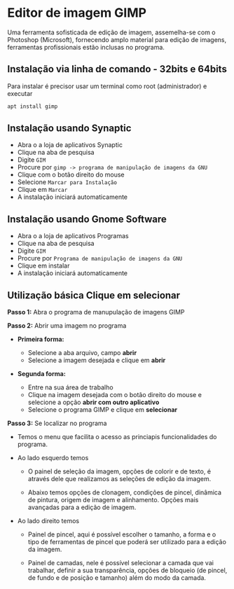 # Editor de imagem GIMP

Uma ferramenta sofisticada de edição de imagem, assemelha-se com o Photoshop (Microsoft), fornecendo amplo material para edição de imagens, ferramentas profissionais estão inclusas no programa.

## Instalação via linha de comando - 32bits e 64bits
Para instalar é precisor usar um terminal como root (administrador) e executar
```sh
apt install gimp
```

## Instalação usando Synaptic
* Abra o a loja de aplicativos Synaptic 
* Clique na aba de pesquisa
* Digite `GIM`
* Procure por `gimp -> programa de manipulação de imagens da GNU`
* Clique com o botão direito do mouse 
* Selecione `Marcar para Instalação`
* Clique em `Marcar`
* A instalação iniciará automaticamente

## Instalação usando Gnome Software
* Abra o a loja de aplicativos Programas 
* Clique na aba de pesquisa
* Digite `GIM`
* Procure por `Programa de manipulação de imagens da GNU`
* Clique em instalar
* A instalação iniciará automaticamente


## Utilização básica Clique em selecionar 
**Passo 1:** Abra o programa de manupulação de imagens GIMP

**Passo 2:** Abrir uma imagem no programa
- **Primeira forma:** 
    - Selecione a aba arquivo, campo **abrir**
    - Selecione a imagem desejada e clique em **abrir**
    
- **Segunda forma:**
    - Entre na sua área de trabalho 
    - Clique na imagem desejada com o botão direito do mouse e selecione a opção **abrir com outro aplicativo**
    - Selecione o programa GIMP e clique em **selecionar**

**Passo 3:** Se localizar no programa 
- Temos o menu que facilita o acesso as princiapis funcionalidades do programa. 
- Ao lado esquerdo temos 
    - O painel de seleção da imagem, opções de colorir e de texto, é através dele que realizamos as seleções de edição da imagem. 

    - Abaixo temos opções de clonagem, condições de pincel, dinâmica de pintura, origem de imagem e alinhamento. Opções mais avançadas para a edição de imagem. 

- Ao lado direito temos
    - Painel de pincel, aqui é possível escolher o tamanho, a forma e o tipo de ferramentas de pincel que poderá ser utilizado para a edição da imagem.

    - Painel de camadas, nele é possível selecionar a camada que vai trabalhar, definir a sua transparência, opções de bloqueio (de pincel, de fundo e de posição e tamanho) além do modo da camada.


